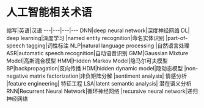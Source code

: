 # 人工智能相关术语
缩写|英语|汉语
---|---|---|---
DNN|deep neural network|深度神经网络
DL| deep learning|深度学习
  |named entity recognition|命名实体识别
  |part-of-speech tagging|词性标注
NLP|natural language processing	|自然语言处理
ASR|automatic speech recognition|自动语音识别
GMM|Gaussian Mixture Model|高斯混合模型
HMM|Hidden Markov Model|隐马尔可夫模型
BP|backpropagation|反向传播
HDM|hidden dynamic model|隐动态模型
  |non-negative matrix factorization|非负矩阵分解
  |sentiment analysis| 情感分析
  |feature engineering| 特征工程 
LSA|latent semantic analysis| 潜在语义分析  
RNN|Recurrent Neural Network|循环神经网络
  |recursive neural network|递归神经网络
